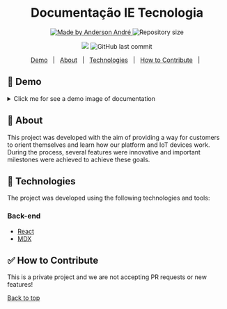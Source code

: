 <h1 align="center">Documentação IE Tecnologia</h1>

<p align="center">
  <a href="https://github.com/Anderson-Andre-P/documentation-ie-tec">
    <img alt="Made by Anderson André" src="https://img.shields.io/badge/-Github-E60000?style=for-the-badge&logo=Github&logoColor=white&link=https://github.com/Anderson-Andre-P" />
  </a>
  <img alt="Repository size" src="https://img.shields.io/github/repo-size/Anderson-Andre-P/documentation-ie-tec?style=for-the-badge&label=Repo%20Size:&labelColor=E60000&color=E60000">
  </p>

  <p align="center">
    <img src="https://img.shields.io/badge/documentation_ie_tec-09.10.23-E60000?style=for-the-badge&labelColor=E60000">
    <img alt="GitHub last commit" src="https://img.shields.io/github/last-commit/Anderson-Andre-P/documentation-ie-tec?style=for-the-badge&label=last%20commit:&labelColor=E60000&color=E60000">
</p>

<p align="center">
  <a href="#link-demo">Demo</a> &#xa0; | &#xa0; 
  <a href="#dart-about">About</a> &#xa0; | &#xa0; 
  <a href="#rocket-technologies">Technologies</a> &#xa0; | &#xa0;
  <a href="#white_check_mark-how-to-contribute">How to Contribute</a> &#xa0; | &#xa0;
</p>

## :link: Demo

<details>

<summary>Click me for see a demo image of documentation</summary>

|        Full Mode        |         Mobile Mode         |
| :---------------------: | :-------------------------: |
| ![Full Mode](/full.png) | ![Mobile Mode](/mobile.png) |

</details>

## :dart: About

This project was developed with the aim of providing a way for customers to orient themselves and learn how our platform and IoT devices work. During the process, several features were innovative and important milestones were achieved to achieve these goals.

## :rocket: Technologies

The project was developed using the following technologies and tools:

### Back-end

- [React](https://react.dev/)
- [MDX](https://mdxjs.com/)

## :white_check_mark: How to Contribute

This is a private project and we are not accepting PR requests or new features!

<a href="#top">Back to top</a>
